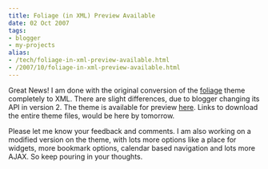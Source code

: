 ```yaml
---
title: Foliage (in XML) Preview Available
date: 02 Oct 2007
tags: 
- blogger
- my-projects
alias:
- /tech/foliage-in-xml-preview-available.html
- /2007/10/foliage-in-xml-preview-available.html
---
```


Great News! I am done with the original conversion of the <a href="http://foliage-for-blogger.blogspot.com/" 
title="Original Foliage theme for blogger">foliage</a> theme completely to XML. There are slight differences, 
due to blogger changing its API in version 2. The theme is available for preview <a href="http://foliage-in-xml.blogspot.com/" 
title="Modified XML Foliage theme for blogger">here</a>. Links to download the entire theme files, would be 
here by tomorrow.

<!-- break here -->

Please let me know your feedback and comments. I am also working on a modified version on the theme, with 
lots more options like a place for widgets, more bookmark options, calendar based navigation and lots 
more AJAX. So keep pouring in your thoughts.